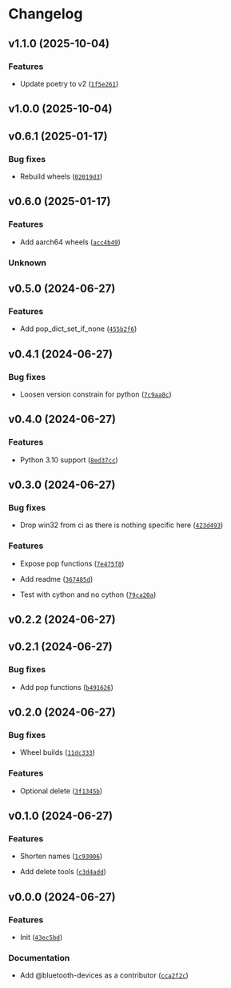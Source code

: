 # Changelog

## v1.1.0 (2025-10-04)

### Features


- Update poetry to v2 ([`1f5e261`](https://github.com/Bluetooth-Devices/convertertools/commit/1f5e2614bae56ffb4bb020c8544517b321631842))


## v1.0.0 (2025-10-04)

## v0.6.1 (2025-01-17)

### Bug fixes


- Rebuild wheels ([`02019d3`](https://github.com/Bluetooth-Devices/convertertools/commit/02019d39ff0dd7cc1ba25024704cdeaf96f58c58))


## v0.6.0 (2025-01-17)

### Features


- Add aarch64 wheels ([`acc4b49`](https://github.com/Bluetooth-Devices/convertertools/commit/acc4b49789b978c51aaf40727235be8de3eade49))


### Unknown



## v0.5.0 (2024-06-27)

### Features


- Add pop_dict_set_if_none ([`455b2f6`](https://github.com/Bluetooth-Devices/convertertools/commit/455b2f6bfdf049071aabec1cb9793d846ecb57f1))


## v0.4.1 (2024-06-27)

### Bug fixes


- Loosen version constrain for python ([`7c9aa8c`](https://github.com/Bluetooth-Devices/convertertools/commit/7c9aa8c89ec419a7088815868a6dbad04a6f1ff8))


## v0.4.0 (2024-06-27)

### Features


- Python 3.10 support ([`8ed37cc`](https://github.com/Bluetooth-Devices/convertertools/commit/8ed37cce81ded6e129edece08e1257db6ddcb7e1))


## v0.3.0 (2024-06-27)

### Bug fixes


- Drop win32 from ci as there is nothing specific here ([`423d493`](https://github.com/Bluetooth-Devices/convertertools/commit/423d49361dd2e64437b5d9bac04328ad437a237e))


### Features


- Expose pop functions ([`7e475f8`](https://github.com/Bluetooth-Devices/convertertools/commit/7e475f8bd40ac716d42bfa3c8800e6241e9de7ff))


- Add readme ([`367485d`](https://github.com/Bluetooth-Devices/convertertools/commit/367485d10e1a8b495b124115e91cb415ddf85e6c))


- Test with cython and no cython ([`79ca20a`](https://github.com/Bluetooth-Devices/convertertools/commit/79ca20aeb795c7dab851c1ae4644f92b86f5a6fb))


## v0.2.2 (2024-06-27)

## v0.2.1 (2024-06-27)

### Bug fixes


- Add pop functions ([`b491626`](https://github.com/Bluetooth-Devices/convertertools/commit/b491626bb0cc84f82a76bc8462b1ed00009ebfb0))


## v0.2.0 (2024-06-27)

### Bug fixes


- Wheel builds ([`11dc333`](https://github.com/Bluetooth-Devices/convertertools/commit/11dc333b4e0bbedb9fa9feebe602a8e00f4ace3b))


### Features


- Optional delete ([`3f1345b`](https://github.com/Bluetooth-Devices/convertertools/commit/3f1345ba27e8fdbc48b3a74b8b32b5a46f72b73b))


## v0.1.0 (2024-06-27)

### Features


- Shorten names ([`1c93006`](https://github.com/Bluetooth-Devices/convertertools/commit/1c930065f05d985907e873b53f8260292641f912))


- Add delete tools ([`c3d4add`](https://github.com/Bluetooth-Devices/convertertools/commit/c3d4add051fc02914443cc6e1cced2c8b3b2145c))


## v0.0.0 (2024-06-27)

### Features


- Init ([`43ec5bd`](https://github.com/Bluetooth-Devices/convertertools/commit/43ec5bd6479aafd7b9225b9cce762ec3bbe3e7ce))


### Documentation


- Add @bluetooth-devices as a contributor ([`cca2f2c`](https://github.com/Bluetooth-Devices/convertertools/commit/cca2f2c7d16dd6d9a9120b91e12418830b89a28b))
